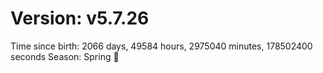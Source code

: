 # Version: v5.7.26
Time since birth: 2066 days, 49584 hours, 2975040 minutes, 178502400 seconds
Season: Spring 🌸
